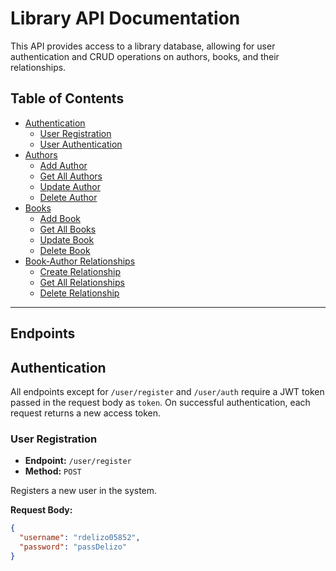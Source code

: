 # Library API Documentation

This API provides access to a library database, allowing for user authentication and CRUD operations on authors, books, and their relationships.

## Table of Contents

- [Authentication](#authentication)
  - [User Registration](#user-registration)
  - [User Authentication](#user-authentication)
- [Authors](#authors)
  - [Add Author](#add-author)
  - [Get All Authors](#get-all-authors)
  - [Update Author](#update-author)
  - [Delete Author](#delete-author)
- [Books](#books)
  - [Add Book](#add-book)
  - [Get All Books](#get-all-books)
  - [Update Book](#update-book)
  - [Delete Book](#delete-book)
- [Book-Author Relationships](#book-author-relationships)
  - [Create Relationship](#create-relationship)
  - [Get All Relationships](#get-all-relationships)
  - [Delete Relationship](#delete-relationship)

---
## Endpoints

## Authentication

All endpoints except for `/user/register` and `/user/auth` require a JWT token passed in the request body as `token`. On successful authentication, each request returns a new access token.

### User Registration

- **Endpoint:** `/user/register`
- **Method:** `POST`

Registers a new user in the system.

**Request Body:**
```json
{
  "username": "rdelizo05852",
  "password": "passDelizo"
}
